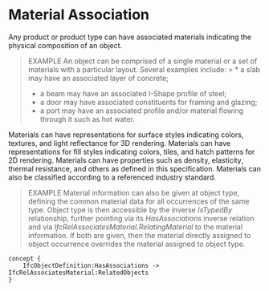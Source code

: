 Material Association
====================

Any product or product type can have associated materials indicating the physical composition of an object.

> EXAMPLE An object can be comprised of a single material or a set of materials with a particular layout. Several examples include: > * a slab may have an associated layer of concrete;
> * a beam may have an associated I-Shape profile of steel;
> * a door may have associated constituents for framing and glazing;
> * a port may have an associated profile and/or material flowing through it such as hot water.

Materials can have representations for surface styles indicating colors, textures, and light reflectance for 3D rendering. Materials can have representations for fill styles indicating colors, tiles, and hatch patterns for 2D rendering. Materials can have properties such as density, elasticity, thermal resistance, and others as defined in this specification. Materials can also be classified according to a referenced industry standard.

> EXAMPLE Material information can also be given at object type, defining the common material data for all occurrences of the same type. Object type is then accessible by the inverse _IsTypedBy_ relationship, further pointing via its _HasAssociations_ inverse relation and via _IfcRelAssociatesMaterial.RelatingMaterial_ to the material information. If both are given, then the material directly assigned to object occurrence overrides the material assigned to object type.

```
concept {
    IfcObjectDefinition:HasAssociations -> IfcRelAssociatesMaterial:RelatedObjects
}
```
